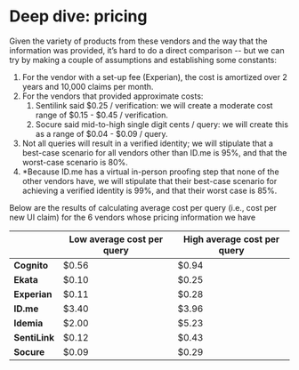 # Deep dive: pricing

Given the variety of products from these vendors and the way that the information was provided, it’s hard to do a direct comparison -- but we can try by making a couple of assumptions and establishing some constants:

1. For the vendor with a set-up fee (Experian), the cost is amortized over 2 years and 10,000 claims per month.
2. For the vendors that provided approximate costs:
   1. Sentilink said $0.25 / verification: we will create a moderate cost range of $0.15 - $0.45 / verification.
   2. Socure said mid-to-high single digit cents / query: we will create this as a range of $0.04 - $0.09 / query.
3. Not all queries will result in a verified identity; we will stipulate that a best-case scenario for all vendors other than ID.me is 95%, and that the worst-case scenario is 80%. 
4. \*Because ID.me has a virtual in-person proofing step that none of the other vendors have, we will stipulate that their best-case scenario for achieving a verified identity is 99%, and that their worst case is 85%.

Below are the results of calculating average cost per query (i.e., cost per new UI claim) for the 6 vendors whose pricing information we have

|               | Low average cost per query | High average cost per query |
| ------------- | -------------------------- | --------------------------- |
| **Cognito**   | $0.56                      | $0.94                       |
| **Ekata**     | $0.10                      | $0.25                       |
| **Experian**  | $0.11                      | $0.28                       |
| **ID.me**     | $3.40                      | $3.96                       |
| **Idemia**    | $2.00                      | $5.23                       |
| **SentiLink** | $0.12                      | $0.43                       |
| **Socure**    | $0.09                      | $0.29                       |
